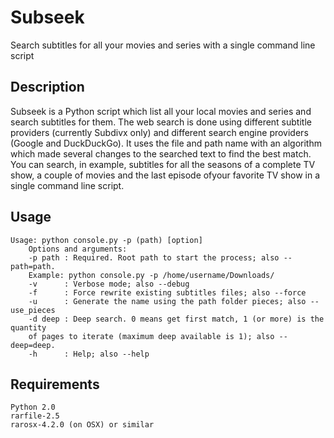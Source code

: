 # Subseek
Search subtitles for all your movies and series with a single command line script

## Description
Subseek is a Python script which list all your local movies and series and search 
subtitles for them. The web search is done using different subtitle providers 
(currently Subdivx only) and different search engine providers (Google and DuckDuckGo).
It uses the file and path name with an algorithm which made several changes to the searched 
text to find the best match. You can search, in example, subtitles for all the seasons of 
a complete TV show, a couple of movies and the last episode ofyour favorite TV show in a 
single command line script.

## Usage
```
Usage: python console.py -p (path) [option]
    Options and arguments:
    -p path : Required. Root path to start the process; also --path=path.
    Example: python console.py -p /home/username/Downloads/
    -v      : Verbose mode; also --debug
    -f      : Force rewrite existing subtitles files; also --force
    -u      : Generate the name using the path folder pieces; also --use_pieces
    -d deep : Deep search. 0 means get first match, 1 (or more) is the quantity 
    of pages to iterate (maximum deep available is 1); also --deep=deep.
    -h      : Help; also --help
```

## Requirements
```
Python 2.0
rarfile-2.5
rarosx-4.2.0 (on OSX) or similar
```
